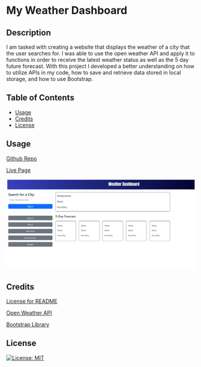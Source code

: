 # My Weather Dashboard

## Description

I am tasked with creating a website that displays the weather of a city that the user searches for. I was able to use the open weather API and apply it to functions in order to receive the latest weather status as well as the 5 day future forecast. With this project I developed a better understanding on how to utilize APIs in my code, how to save and retrieve data stored in local storage, and how to use Bootstrap. 

## Table of Contents

- [Usage](#usage)
- [Credits](#credits)
- [License](#license)


## Usage

<a href="https://github.com/Kadeemking/Module-6-Challenge">Github Repo</a>

<a href="https://kadeemking.github.io/Module-6-Challenge/">Live Page</a>

![alt text](assets/photos/screenshot6.png)

## Credits

<a href="https://gist.github.com/lukas-h/2a5d00690736b4c3a7ba">License for README</a>

<a href="https://openweathermap.org/api">Open Weather API</a>

<a href="https://getbootstrap.com/">Bootstrap Library</a>

## License

[![License: MIT](https://img.shields.io/badge/License-MIT-yellow.svg)](https://opensource.org/licenses/MIT)